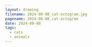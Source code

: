 ```yaml
---
layout: drawing
filename: 2024-08-08_cat-octogram.jpg
pagename: 2024-08-08_cat-octogram
date: 2024-08-08
tags:
  - cats
  - animals
---
```

